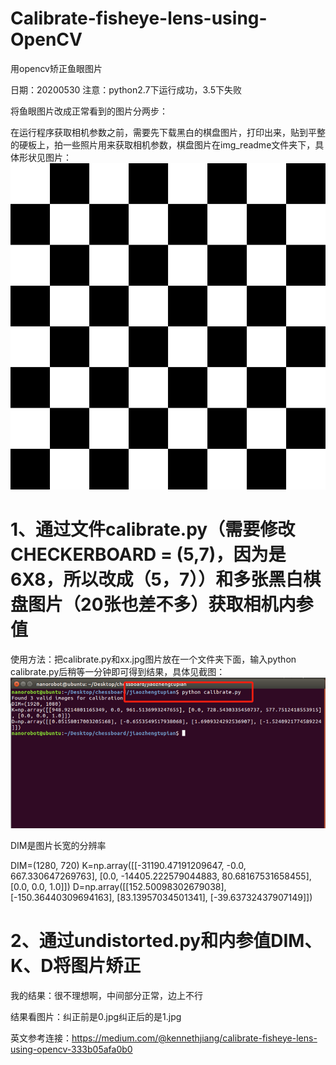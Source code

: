 # Calibrate-fisheye-lens-using-OpenCV
用opencv矫正鱼眼图片


日期：20200530
注意：python2.7下运行成功，3.5下失败

将鱼眼图片改成正常看到的图片分两步：

在运行程序获取相机参数之前，需要先下载黑白的棋盘图片，打印出来，贴到平整的硬板上，拍一些照片用来获取相机参数，棋盘图片在img_readme文件夹下，具体形状见图片：
![image](https://github.com/lengkujiaai/Calibrate-fisheye-lens-using-OpenCV/blob/main/img_readme/chessboard.png)

# 1、通过文件calibrate.py（需要修改CHECKERBOARD = (5,7)，因为是6X8，所以改成（5，7））和多张黑白棋盘图片（20张也差不多）获取相机内参值
使用方法：把calibrate.py和xx.jpg图片放在一个文件夹下面，输入python calibrate.py后稍等一分钟即可得到结果，具体见截图：
![image](https://github.com/lengkujiaai/Calibrate-fisheye-lens-using-OpenCV/blob/main/img_readme/get_parameters.png)

DIM是图片长宽的分辨率

DIM=(1280, 720)
K=np.array([[-31190.47191209647, -0.0, 667.330647269763], [0.0, -14405.222579044883, 80.68167531658455], [0.0, 0.0, 1.0]])
D=np.array([[152.50098302679038], [-150.36440309694163], [83.13957034501341], [-39.63732437907149]])

# 2、通过undistorted.py和内参值DIM、K、D将图片矫正
我的结果：很不理想啊，中间部分正常，边上不行

结果看图片：纠正前是0.jpg纠正后的是1.jpg

英文参考连接：https://medium.com/@kennethjiang/calibrate-fisheye-lens-using-opencv-333b05afa0b0
